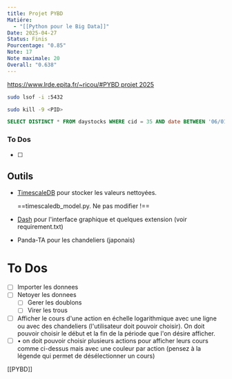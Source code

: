```yaml
---
title: Projet PYBD
Matiére:
  - "[[Python pour le Big Data]]"
Date: 2025-04-27
Status: Finis
Pourcentage: "0.85"
Note: 17
Note maximale: 20
Overall: "0.638"
---
```

[https://www.lrde.epita.fr/~ricou/#PYBD projet 2025](https://www.lrde.epita.fr/~ricou/#PYBD%20projet%202025)
  
```Bash
sudo lsof -i :5432
```
```Bash
sudo kill -9 <PID>
```
```SQL
SELECT DISTINCT * FROM daystocks WHERE cid = 35 AND date BETWEEN '06/01/2020' AND '06/30/2020'
```
  
### To Dos
- [ ]
  
## Outils
- [TimescaleDB](https://docs.timescale.com/) pour stocker les valeurs nettoyées.
    
    ==timescaledb_model.py. Ne pas modifier !==
    
- [Dash](https://dash.plotly.com/) pour l'interface graphique et quelques extension (voir requirement.txt)
- Panda-TA pour les chandeliers (japonais)
# To Dos
- [ ] Importer les donnees
- [ ] Netoyer les donnees
    - [ ] Gerer les doublons
    - [ ] Virer les trous
- [ ] Afficher le cours d'une action en échelle logarithmique avec une ligne ou avec des chandeliers (l'utilisateur doit pouvoir choisir). On doit pouvoir choisir le début et la fin de la période que l'on désire afficher.
- [ ]  
    • on doit pouvoir choisir plusieurs actions pour afficher leurs cours comme ci-dessus mais avec une couleur par action (pensez à la légende qui permet de désélectionner un cours)
  
[[PYBD]]